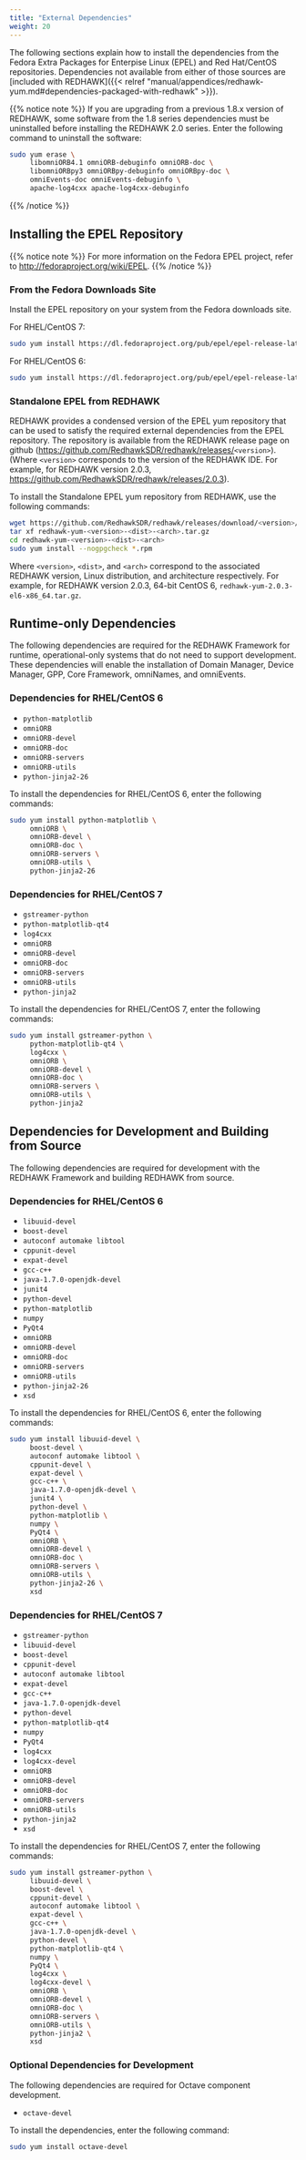 ```yaml
---
title: "External Dependencies"
weight: 20
---
```


The following sections explain how to install the dependencies from the Fedora Extra Packages for Enterpise Linux (EPEL) and Red Hat/CentOS repositories. Dependencies not available from either of those sources are [included with REDHAWK]({{< relref "manual/appendices/redhawk-yum.md#dependencies-packaged-with-redhawk" >}}).

{{% notice note %}}
If you are upgrading from a previous 1.8.x version of REDHAWK, some software from the 1.8 series dependencies must be uninstalled before installing the REDHAWK 2.0 series. Enter the following command to uninstall the software:

```bash
sudo yum erase \
     libomniORB4.1 omniORB-debuginfo omniORB-doc \
     libomniORBpy3 omniORBpy-debuginfo omniORBpy-doc \
     omniEvents-doc omniEvents-debuginfo \
     apache-log4cxx apache-log4cxx-debuginfo
```
{{% /notice %}}

## Installing the EPEL Repository

{{% notice note %}}
For more information on the Fedora EPEL project, refer to <http://fedoraproject.org/wiki/EPEL>.
{{% /notice %}}

### From the Fedora Downloads Site

Install the EPEL repository on your system from the Fedora downloads site.

For RHEL/CentOS 7:

```bash
sudo yum install https://dl.fedoraproject.org/pub/epel/epel-release-latest-7.noarch.rpm
```

For RHEL/CentOS 6:

```bash
sudo yum install https://dl.fedoraproject.org/pub/epel/epel-release-latest-6.noarch.rpm
```

### Standalone EPEL from REDHAWK

REDHAWK provides a condensed version of the EPEL yum repository that can be used to satisfy the required external dependencies from the EPEL repository. The repository is available from the REDHAWK release page on github (<https://github.com/RedhawkSDR/redhawk/releases/>`<version>`). (Where `<version>` corresponds to the version of the REDHAWK IDE. For example, for REDHAWK version 2.0.3, <https://github.com/RedhawkSDR/redhawk/releases/2.0.3>).

To install the Standalone EPEL yum repository from REDHAWK, use the following commands:

```bash
wget https://github.com/RedhawkSDR/redhawk/releases/download/<version>/redhawk-yum-<version>-<dist>-<arch>.tar.gz
tar xf redhawk-yum-<version>-<dist>-<arch>.tar.gz
cd redhawk-yum-<version>-<dist>-<arch>
sudo yum install --nogpgcheck *.rpm
```

Where `<version>`, `<dist>`, and `<arch>` correspond to the associated REDHAWK version, Linux distribution, and architecture respectively. For example, for REDHAWK version 2.0.3, 64-bit CentOS 6, `redhawk-yum-2.0.3-el6-x86_64.tar.gz`.

## Runtime-only Dependencies

The following dependencies are required for the REDHAWK Framework for runtime, operational-only systems that do not need to support development. These dependencies will enable the installation of Domain Manager, Device Manager, GPP, Core Framework, omniNames, and omniEvents.

### Dependencies for RHEL/CentOS 6

  - `python-matplotlib`
  - `omniORB`
  - `omniORB-devel`
  - `omniORB-doc`
  - `omniORB-servers`
  - `omniORB-utils`
  - `python-jinja2-26`

To install the dependencies for RHEL/CentOS 6, enter the following commands:

```bash
sudo yum install python-matplotlib \
     omniORB \
     omniORB-devel \
     omniORB-doc \
     omniORB-servers \
     omniORB-utils \
     python-jinja2-26
```

### Dependencies for RHEL/CentOS 7

  - `gstreamer-python`
  - `python-matplotlib-qt4`
  - `log4cxx`
  - `omniORB`
  - `omniORB-devel`
  - `omniORB-doc`
  - `omniORB-servers`
  - `omniORB-utils`
  - `python-jinja2`

To install the dependencies for RHEL/CentOS 7, enter the following commands:

```bash
sudo yum install gstreamer-python \
     python-matplotlib-qt4 \
     log4cxx \
     omniORB \
     omniORB-devel \
     omniORB-doc \
     omniORB-servers \
     omniORB-utils \
     python-jinja2
```

## Dependencies for Development and Building from Source

The following dependencies are required for development with the REDHAWK Framework and building REDHAWK from source.

### Dependencies for RHEL/CentOS 6

  - `libuuid-devel`
  - `boost-devel`
  - `autoconf automake libtool`
  - `cppunit-devel`
  - `expat-devel`
  - `gcc-c++`
  - `java-1.7.0-openjdk-devel`
  - `junit4`
  - `python-devel`
  - `python-matplotlib`
  - `numpy`
  - `PyQt4`
  - `omniORB`
  - `omniORB-devel`
  - `omniORB-doc`
  - `omniORB-servers`
  - `omniORB-utils`
  - `python-jinja2-26`
  - `xsd`

To install the dependencies for RHEL/CentOS 6, enter the following commands:

```bash
sudo yum install libuuid-devel \
     boost-devel \
     autoconf automake libtool \
     cppunit-devel \
     expat-devel \
     gcc-c++ \
     java-1.7.0-openjdk-devel \
     junit4 \
     python-devel \
     python-matplotlib \
     numpy \
     PyQt4 \
     omniORB \
     omniORB-devel \
     omniORB-doc \
     omniORB-servers \
     omniORB-utils \
     python-jinja2-26 \
     xsd
```

### Dependencies for RHEL/CentOS 7

  - `gstreamer-python`
  - `libuuid-devel`
  - `boost-devel`
  - `cppunit-devel`
  - `autoconf automake libtool`
  - `expat-devel`
  - `gcc-c++`
  - `java-1.7.0-openjdk-devel`
  - `python-devel`
  - `python-matplotlib-qt4`
  - `numpy`
  - `PyQt4`
  - `log4cxx`
  - `log4cxx-devel`
  - `omniORB`
  - `omniORB-devel`
  - `omniORB-doc`
  - `omniORB-servers`
  - `omniORB-utils`
  - `python-jinja2`
  - `xsd`

To install the dependencies for RHEL/CentOS 7, enter the following commands:

```bash
sudo yum install gstreamer-python \
     libuuid-devel \
     boost-devel \
     cppunit-devel \
     autoconf automake libtool \
     expat-devel \
     gcc-c++ \
     java-1.7.0-openjdk-devel \
     python-devel \
     python-matplotlib-qt4 \
     numpy \
     PyQt4 \
     log4cxx \
     log4cxx-devel \
     omniORB \
     omniORB-devel \
     omniORB-doc \
     omniORB-servers \
     omniORB-utils \
     python-jinja2 \
     xsd
```

### Optional Dependencies for Development

The following dependencies are required for Octave component development.

  - `octave-devel`

To install the dependencies, enter the following command:

```bash
sudo yum install octave-devel
```
